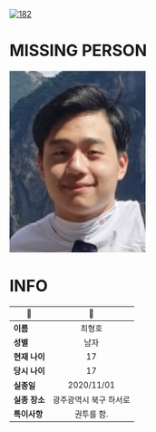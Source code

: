 [![182](https://img.shields.io/badge/%EC%8B%A4%EC%A2%85%EC%8B%A0%EA%B3%A0%EB%8A%94%20%EA%B5%AD%EB%B2%88%EC%97%86%EC%9D%B4-182-blue)](http://safe182.go.kr/index.do)

# MISSING PERSON

<img src="./missing_person.jpg">

# INFO

|🔑|💎|
|--|:--:|
|**이름**|최형호|
|**성별**|남자|
|**현재 나이**|17|
|**당시 나이**|17|
|**실종일**|2020/11/01|
|**실종 장소**|광주광역시 북구 하서로 |
|**특이사항**|권투를 함.|
